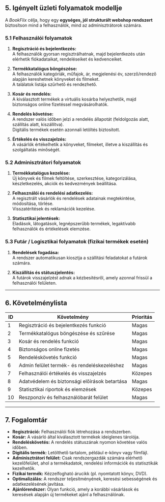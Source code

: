 
## 5. Igényelt üzleti folyamatok modellje

A *BookFlix* célja, hogy egy **egységes, jól strukturált webshop rendszert** biztosítson mind a felhasználók, mind az adminisztrátorok számára.

### 5.1 Felhasználói folyamatok

1. **Regisztráció és bejelentkezés:**  
   A felhasználók gyorsan regisztrálhatnak, majd bejelentkezés után elérhetik fiókadataikat, rendeléseiket és kedvenceiket.

2. **Termékkatalógus böngészése:**  
   A felhasználók kategóriák, műfajok, ár, megjelenési év, szerző/rendező alapján kereshetnek könyveket és filmeket.  
   A találatok listája szűrhető és rendezhető.

3. **Kosár és rendelés:**  
   A kiválasztott termékek a virtuális kosárba helyezhetők, majd biztonságos online fizetéssel megvásárolhatók.

4. **Rendelés követése:**  
   A rendszer valós időben jelzi a rendelés állapotát (feldolgozás alatt, szállítás alatt, kiszállítva).  
   Digitális termékek esetén azonnali letöltés biztosított.

5. **Értékelés és visszajelzés:**  
   A vásárlók értékelhetik a könyveket, filmeket, illetve a kiszállítás és szolgáltatás minőségét.


### 5.2 Adminisztrátori folyamatok

1. **Termékkatalógus kezelése:**  
   Új könyvek és filmek feltöltése, szerkesztése, kategorizálása, készletkezelés, akciók és kedvezmények beállítása.

2. **Felhasználói és rendelési adatkezelés:**  
   A regisztrált vásárlók és rendelések adatainak megtekintése, módosítása, törlése.  
   Visszatérítések és reklamációk kezelése.

3. **Statisztikai jelentések:**  
   Eladások, látogatások, legnépszerűbb termékek, legaktívabb felhasználók és értékelések elemzése.


### 5.3 Futár / Logisztikai folyamatok (fizikai termékek esetén)

1. **Rendelések fogadása:**  
   A rendszer automatikusan kiosztja a szállítási feladatokat a futárok számára.

2. **Kiszállítás és státuszjelentés:**  
   A futárok visszajelzést adnak a kézbesítésről, amely azonnal frissül a felhasználói felületen.


---

## 6. Követelménylista

| ID | Követelmény | Prioritás |
|----|--------------|-----------|
| 1 | Regisztráció és bejelentkezés funkció | Magas |
| 2 | Termékkatalógus böngészése és szűrése | Magas |
| 3 | Kosár és rendelés funkció | Magas |
| 4 | Biztonságos online fizetés | Magas |
| 5 | Rendeléskövetés funkció | Magas |
| 6 | Admin felület termék- és rendeléskezeléshez | Magas |
| 7 | Felhasználói értékelés és visszajelzés | Közepes |
| 8 | Adatvédelem és biztonsági előírások betartása | Magas |
| 9 | Statisztikai riportok és elemzések | Közepes |
| 10 | Reszponzív és felhasználóbarát felület | Magas |


---

## 7. Fogalomtár

- **Regisztráció:** Felhasználói fiók létrehozása a rendszerben.  
- **Kosár:** A vásárló által kiválasztott termékek ideiglenes tárolója.  
- **Rendeléskövetés:** A rendelés státuszának nyomon követése valós időben.  
- **Digitális termék:** Letölthető tartalom, például e-könyv vagy filmfájl.  
- **Adminisztrátori felület:** Csak rendszergazdák számára elérhető kezelőfelület, ahol a termékadatok, rendelési információk és statisztikák kezelhetők.  
- **Fizikai termék:** Kézzelfogható árucikk (pl. nyomtatott könyv, DVD).  
- **Optimalizálás:** A rendszer teljesítményének, keresési sebességének és adatkezelésének javítása.  
- **Ajánlórendszer:** Olyan funkció, amely a korábbi vásárlások és keresések alapján új termékeket ajánl a felhasználónak.
